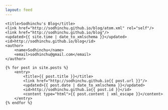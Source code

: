 ```yaml
---
layout: feed
---
```

<?xml version="1.0" encoding="utf-8"?>
<feed xmlns="http://www.w3.org/2005/Atom">

	<title>Sodhinchu's Blog</title>
	<link href="http://sodhinchu.github.io/blog/atom.xml" rel="self"/>
	<link href="http://sodhinchu.github.io/blog"/>
	<updated>{{ site.time | date_to_xmlschema }}</updated>
	<id>http://sodhinchu.github.io/blog</id>
	<author>
		<name>Sodhinchu</name>
		<email>sodhinchu@gmail.com</email>
	</author>

	{% for post in site.posts %}
		<entry>
			<title>{{ post.title }}</title>
			<link href="http://sodhinchu.github.io{{ post.url }}"/>
			<updated>{{ post.date | date_to_xmlschema }}</updated>
			<id>http://sodhinchu.github.io{{ post.id }}</id>
			<content type="html">{{ post.content | xml_escape }}</content>
		</entry>
	{% endfor %}

</feed>
